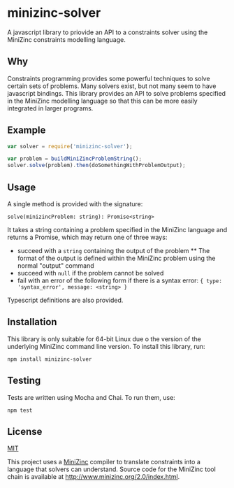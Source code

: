 # minizinc-solver

A javascript library to priovide an API to a constraints solver using the
MiniZinc constraints modelling language.

## Why

Constraints programming provides some powerful techniques to solve certain sets
of problems. Many solvers exist, but not many seem to have javascript bindings.
This library provides an API to solve problems specified in the MiniZinc
modelling language so that this can be more easily integrated in larger programs.

## Example

```javascript
var solver = require('minizinc-solver');

var problem = buildMiniZincProblemString();
solver.solve(problem).then(doSomethingWithProblemOutput);
```

## Usage

A single method is provided with the signature:

`solve(minizincProblem: string): Promise<string>`

It takes a string containing a problem specified in the MiniZinc language and
returns a Promise, which may return one of three ways:
* succeed with a `string` containing the output of the problem
** The format of the output is defined within the MiniZinc problem using the
normal "output" command
* succeed with `null` if the problem cannot be solved
* fail with an error of the following form if there is a syntax error:
`{ type: 'syntax_error', message: <string> }`

Typescript definitions are also provided.

## Installation

This library is only suitable for 64-bit Linux due o the version of the
underlying MiniZinc command line version. To install this library, run:

`npm install minizinc-solver`

## Testing

Tests are written using Mocha and Chai. To run them, use:

`npm test`

## License

[MIT](./LICENSE)

This project uses a [MiniZinc](http://www.minizinc.org/) compiler to translate
constraints into a language that solvers can understand. Source code for the
MiniZinc tool chain is available at http://www.minizinc.org/2.0/index.html.

